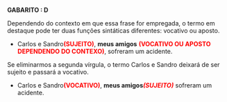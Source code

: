
**GABARITO : D**

Dependendo do contexto em que essa frase for empregada, o termo em destaque pode ter duas funções sintáticas diferentes: vocativo ou aposto.

- Carlos e Sandro<span style="font-weight:bold;color:#ff0000">(SUJEITO)</span>, **meus amigos** <span style="font-weight:bold; color:#ff0000">(VOCATIVO OU APOSTO DEPENDENDO DO CONTEXO)</span>, sofreram um acidente. 

Se eliminarmos a segunda vírgula, o termo Carlos e Sandro deixará de ser sujeito e passará a vocativo.

- Carlos e Sandro<span style="font-weight:bold; color:#ff0000">(VOCATIVO)</span>, **meus amigos**<span style="font-weight:bold; font-style:italic; color:#ff0000">(SUJEITO)</span> sofreram um acidente.

